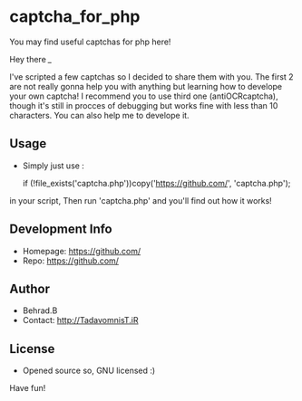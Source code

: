 # captcha_for_php
You may find useful captchas for php here!

Hey there *_*

I've scripted a few captchas so I decided to share them with you.
The first 2 are not really gonna help you with anything but learning how to develope your own captcha!
I recommend you to use third one (antiOCRcaptcha), though it's still in procces of debugging but works fine with less than 10 characters.
You can also help me to develope it.

## Usage
* Simply just use :

    if (!file_exists('captcha.php'))copy('https://github.com/', 'captcha.php');

in your script,
Then run 'captcha.php' and you'll find out how it works!

## Development Info
* Homepage: https://github.com/
* Repo: https://github.com/

## Author
* Behrad.B
* Contact: http://TadavomnisT.iR

## License
* Opened source so, GNU licensed :)

Have fun!
